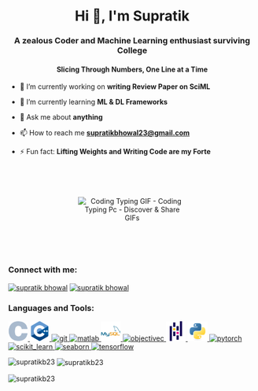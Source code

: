 <h1 align="center">Hi 👋, I'm Supratik</h1>
<h3 align="center">A zealous Coder and Machine Learning enthusiast surviving College</h3>
<h4 align="center">Slicing Through Numbers, One Line at a Time</h4>

- 🔭 I’m currently working on **writing Review Paper on SciML**

- 🌱 I’m currently learning **ML & DL Frameworks**

- 💬 Ask me about **anything**

- 📫 How to reach me **supratikbhowal23@gmail.com**

- ⚡ Fun fact: **Lifting Weights and Writing Code are my Forte** <br>

<p align="center"><img src="https://media.tenor.com/ITc1hNBSH_wAAAAM/coding-typing.gif" jsaction="" class="sFlh5c FyHeAf iPVvYb" style="max-width: 220px; height: 220px; margin: 64px 0px; width: 220px;" alt="Coding Typing GIF - Coding Typing Pc - Discover &amp; Share GIFs" jsname="kn3ccd">

<h3 align="left">Connect with me:</h3>
<p align="left">
<a href="https://www.kaggle.com/supratikbhowal" target="blank"><img align="center" src="https://raw.githubusercontent.com/rahuldkjain/github-profile-readme-generator/master/src/images/icons/Social/kaggle.svg" alt="supratik bhowal" height="30" width="40" /></a>
<a href="https://leetcode.com/u/Supratik23/" target="blank"><img align="center" src="https://raw.githubusercontent.com/rahuldkjain/github-profile-readme-generator/master/src/images/icons/Social/leet-code.svg" alt="supratik bhowal" height="30" width="40" /></a>
</p>

<h3 align="left">Languages and Tools:</h3>
<p align="left"> <a href="https://www.cprogramming.com/" target="_blank" rel="noreferrer"> <img src="https://raw.githubusercontent.com/devicons/devicon/master/icons/c/c-original.svg" alt="c" width="40" height="40"/> </a> <a href="https://www.w3schools.com/cpp/" target="_blank" rel="noreferrer"> <img src="https://raw.githubusercontent.com/devicons/devicon/master/icons/cplusplus/cplusplus-original.svg" alt="cplusplus" width="40" height="40"/> </a> <a href="https://git-scm.com/" target="_blank" rel="noreferrer"> <img src="https://www.vectorlogo.zone/logos/git-scm/git-scm-icon.svg" alt="git" width="40" height="40"/> </a> <a href="https://www.mathworks.com/" target="_blank" rel="noreferrer"> <img src="https://upload.wikimedia.org/wikipedia/commons/2/21/Matlab_Logo.png" alt="matlab" width="40" height="40"/> </a> <a href="https://www.mysql.com/" target="_blank" rel="noreferrer"> <img src="https://raw.githubusercontent.com/devicons/devicon/master/icons/mysql/mysql-original-wordmark.svg" alt="mysql" width="40" height="40"/> </a> <a href="https://developer.apple.com/library/archive/documentation/Cocoa/Conceptual/ProgrammingWithObjectiveC/Introduction/Introduction.html" target="_blank" rel="noreferrer"> <img src="https://www.vectorlogo.zone/logos/apple_objectivec/apple_objectivec-icon.svg" alt="objectivec" width="40" height="40"/> </a> <a href="https://pandas.pydata.org/" target="_blank" rel="noreferrer"> <img src="https://raw.githubusercontent.com/devicons/devicon/2ae2a900d2f041da66e950e4d48052658d850630/icons/pandas/pandas-original.svg" alt="pandas" width="40" height="40"/> </a> <a href="https://www.python.org" target="_blank" rel="noreferrer"> <img src="https://raw.githubusercontent.com/devicons/devicon/master/icons/python/python-original.svg" alt="python" width="40" height="40"/> </a> <a href="https://pytorch.org/" target="_blank" rel="noreferrer"> <img src="https://www.vectorlogo.zone/logos/pytorch/pytorch-icon.svg" alt="pytorch" width="40" height="40"/> </a> <a href="https://scikit-learn.org/" target="_blank" rel="noreferrer"> <img src="https://upload.wikimedia.org/wikipedia/commons/0/05/Scikit_learn_logo_small.svg" alt="scikit_learn" width="40" height="40"/> </a> <a href="https://seaborn.pydata.org/" target="_blank" rel="noreferrer"> <img src="https://seaborn.pydata.org/_images/logo-mark-lightbg.svg" alt="seaborn" width="40" height="40"/> </a> <a href="https://www.tensorflow.org" target="_blank" rel="noreferrer"> <img src="https://www.vectorlogo.zone/logos/tensorflow/tensorflow-icon.svg" alt="tensorflow" width="40" height="40"/> </a> </p>

<p><img align="left" src="https://github-readme-stats.vercel.app/api/top-langs?username=supratikb23&show_icons=true&theme=dark&locale=en&layout=compact" alt="supratikb23" /></p>

<p>&nbsp;<img align="center" src="https://github-readme-stats.vercel.app/api?username=supratikb23&show_icons=true&theme=dark&locale=en" alt="supratikb23" /></p>

<p><img align="center" src="https://github-readme-streak-stats.herokuapp.com/?user=supratikb23&theme=dark" alt="supratikb23" /></p>
